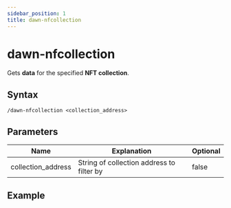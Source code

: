 ```yaml
---
sidebar_position: 1
title: dawn-nfcollection
---
```


# dawn-nfcollection

Gets **data** for the specified **NFT collection**.

## Syntax

`/dawn-nfcollection <collection_address>`

## Parameters

| Name               | Explanation                                                            | Optional
| ------------------ | ---------------------------------------------------------------------- | ----------
| collection_address | String of collection address to filter by	                            | false

## Example
